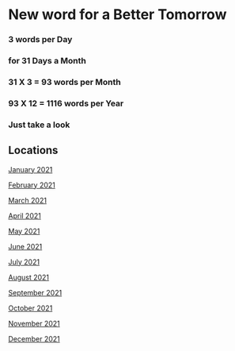 # New word for a Better Tomorrow 

### 3 words per Day

### for 31 Days a Month

### 31 X 3 = 93 words per Month

### 93 X 12 = 1116 words per Year

### Just take a look 

## Locations

[January 2021][jan2021]

[February 2021][feb2021]

[March 2021][mar2021]

[April 2021][apr2021]

[May 2021][may2021]

[June 2021][jun2021]

[July 2021][jul2021]

[August 2021][aug2021]

[September 2021][sep2021]

[October 2021][oct2021]

[November 2021][nov2021]

[December 2021][dec2021]

[jan2021]: January2021/README.md
[feb2021]: Februray2021/README.md
[mar2021]: March/README.md
[apr2021]: April/README.md
[may2021]: May/README.md
[jul2021]: June/README.md
[jun2021]: July/README.md
[aug2021]: August/README.md
[sep2021]: September/README.md
[oct2021]: October/README.md
[nov2021]: November/README.md
[dec2021]:December/README.md

